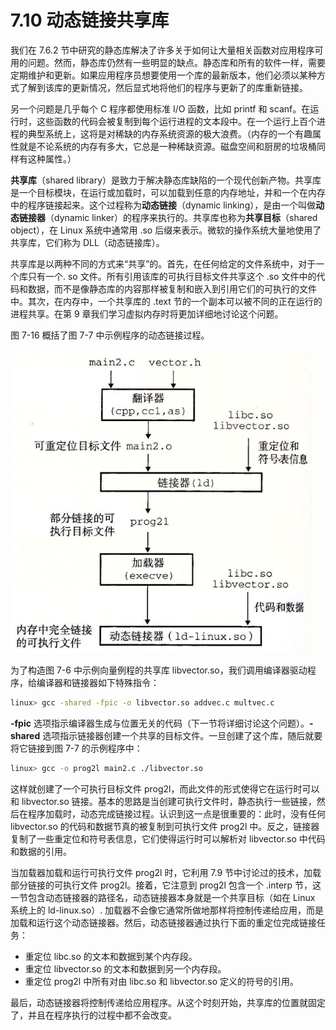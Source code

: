 # 7.10 动态链接共享库

我们在 7.6.2 节中研究的静态库解决了许多关于如何让大量相关函数对应用程序可用的问题。然而，静态库仍然有一些明显的缺点。静态库和所有的软件一样，需要定期维护和更新。如果应用程序员想要使用一个库的最新版本，他们必须以某种方式了解到该库的更新情况，然后显式地将他们的程序与更新了的库重新链接。

另一个问题是几乎每个 C 程序都使用标准 I/O 函数，比如 printf 和 scanf。在运行时，这些函数的代码会被复制到每个运行进程的文本段中。在一个运行上百个进程的典型系统上，这将是对稀缺的内存系统资源的极大浪费。（内存的一个有趣属性就是不论系统的内存有多大，它总是一种稀缺资源。磁盘空间和厨房的垃圾桶同样有这种属性。）

**共享库**（shared library）是致力于解决静态库缺陷的一个现代创新产物。共享库是一个目标模块，在运行或加载时，可以加载到任意的内存地址，并和一个在内存中的程序链接起来。这个过程称为**动态链接**（dynamic linking），是由一个叫做**动态链接器**（dynamic linker）的程序来执行的。共享库也称为**共享目标**（shared object），在 Linux 系统中通常用 .so 后缀来表示。微软的操作系统大量地使用了共享库，它们称为 DLL（动态链接库）。

共享库是以两种不同的方式来“共享”的。首先，在任何给定的文件系统中，对于一个库只有一个. so 文件。所有引用该库的可执行目标文件共享这个 .so 文件中的代码和数据，而不是像静态库的内容那样被复制和嵌入到引用它们的可执行的文件中。其次，在内存中，一个共享库的 .text 节的一个副本可以被不同的正在运行的进程共享。在第 9 章我们学习虚拟内存时将更加详细地讨论这个问题。

图 7-16 概括了图 7-7 中示例程序的动态链接过程。

![&#x56FE; 7-16 &#x52A8;&#x6001;&#x94FE;&#x63A5;&#x5171;&#x4EAB;&#x5E93;](../../.gitbook/assets/0716-dong-tai-lian-jie-gong-xiang-ku-.png)

为了构造图 7-6 中示例向量例程的共享库 libvector.so，我们调用编译器驱动程序，给编译器和链接器如下特殊指令：

```bash
linux> gcc -shared -fpic -o libvector.so addvec.c multvec.c
```

**-fpic** 选项指示编译器生成与位置无关的代码（下一节将详细讨论这个问题）。**-shared** 选项指示链接器创建一个共享的目标文件。一旦创建了这个库，随后就要将它链接到图 7-7 的示例程序中：

```bash
linux> gcc -o prog2l main2.c ./libvector.so
```

这样就创建了一个可执行目标文件 prog2l，而此文件的形式使得它在运行时可以和 libvector.so 链接。基本的思路是当创建可执行文件时，静态执行一些链接，然后在程序加载时，动态完成链接过程。认识到这一点是很重要的：此时，没有任何 libvector.so 的代码和数据节真的被复制到可执行文件 prog2l 中。反之，链接器复制了一些重定位和符号表信息，它们使得运行时可以解析对 libvector.so 中代码和数据的引用。

当加载器加载和运行可执行文件 prog2l 时，它利用 7.9 节中讨论过的技术，加载部分链接的可执行文件 prog2l。接着，它注意到 prog2l 包含一个 .interp 节，这一节包含动态链接器的路径名，动态链接器本身就是一个共享目标（如在 Linux 系统上的 ld-linux.so）. 加载器不会像它通常所做地那样将控制传递给应用，而是加载和运行这个动态链接器。然后，动态链接器通过执行下面的重定位完成链接任务：

* 重定位 libc.so 的文本和数据到某个内存段。
* 重定位 libvector.so 的文本和数据到另一个内存段。
* 重定位 prog2l 中所有对由 libc.so 和 libvector.so 定义的符号的引用。

最后，动态链接器将控制传递给应用程序。从这个时刻开始，共享库的位置就固定了，并且在程序执行的过程中都不会改变。

